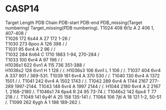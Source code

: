 # CASP14

Target  Length	PDB	  Chain	PDB-start	PDB-end	PDB_missing(Target numbering)	Target_missing(PDB numbering). 
T1024              408	    6t1z	  A	    2	        406	        1, 407-408	                  /  
T1026	  172	    6s44	  A	    27	      172	        1-26	                        /  
T1030	  273	    6poo	  A	    126	      398	        /	                            /  
T1031	  95	    6vr4	  A	    2	        96	        /	                            /  
T1032	  284	    6n64	  C	    1710	    1883	      1-94, 270-284	                /  
T1033	  100	    6vr4	  A	    97	      196	        /	                            /  
H1036s1	622	    6vn1	  A	    115	      736	        351-388	                      /  
H1036s2	128	    6vn1	  H	    1	        128         /                             /. 
H1036s3	106	    6vn1	  L	    1	        106	        /	                            /. 
T1037	  404	    6vr4	  A	    337	      901	        /	                            369-531. 
T1039	  161	    6vr4	  A	    370	      530	        /	                            /. 
T1040	  130	    6vr4	  A	    1372	    1501	      /	                            /. 
T1041	  242	    6vr4	  A	    1502	    1743	      /	                            /. 
T1042	  289	    6vr4	  A	    1744	    2167	      277-289	                      1997-2144. 
T1043	  148	    6vr4	  A	    1997	    2144	      /	                            /. 
H1044	  2180	  6vr4	  A	    2 	      2167	      1, 2168-2180	                /. 
T1046s1	74	    6px4	  R	    24	      95	        73-74	                        /. 
T1046s2	142	    6px4	  T	    77	      218	        /	                            /. 
T1049	  141	    6y4f	  A	    25	      158	        135-141	                      /. 
T1064	  106	    7jtl	  A	    18	      121	        1-2, 50-51	                  /. 
T1099	  262	    6ygh	  A	    1	        188	        189-262	                      /. 
